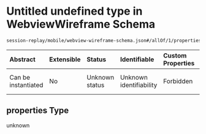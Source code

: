# Untitled undefined type in WebviewWireframe Schema

```txt
session-replay/mobile/webview-wireframe-schema.json#/allOf/1/properties
```



| Abstract            | Extensible | Status         | Identifiable            | Custom Properties | Additional Properties | Access Restrictions | Defined In                                                                                                           |
| :------------------ | :--------- | :------------- | :---------------------- | :---------------- | :-------------------- | :------------------ | :------------------------------------------------------------------------------------------------------------------- |
| Can be instantiated | No         | Unknown status | Unknown identifiability | Forbidden         | Allowed               | none                | [webview-wireframe-schema.json\*](../out/session-replay/mobile/webview-wireframe-schema.json "open original schema") |

## properties Type

unknown
